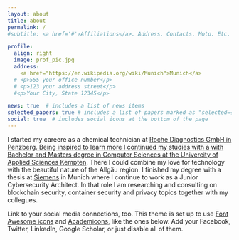 ```yaml
---
layout: about
title: about
permalink: /
#subtitle: <a href='#'>Affiliations</a>. Address. Contacts. Moto. Etc.

profile:
  align: right
  image: prof_pic.jpg
  address: 
    <a href="https://en.wikipedia.org/wiki/Munich">Munich</a>
  # <p>555 your office number</p>
  # <p>123 your address street</p>
  #<p>Your City, State 12345</p>

news: true  # includes a list of news items
selected_papers: true # includes a list of papers marked as "selected={true}"
social: true  # includes social icons at the bottom of the page
---
```


I started my careere as a chemical technician at <a href ="https://www.roche.de/ueber-roche/standorte/penzberg/">Roche Diagnostics GmbH in Penzberg. Being inspired to learn more I continued my studies with a with Bachelor and Masters degree in Computer Sciences at the <a href="https://www.hs-kempten.de/">Univercity of Applied Sciences Kempten</a>. There I could combine my love for technology with the beautiful nature of the Allgäu region. I finished my degree with a thesis at <a href="https://siemens.com"> Siemens</a> in Munich where I continue to work as a Junior Cybersecurity Architect. In that role I am researching and consulting on blockchain security, container security and privacy topics together with my collegues.

Link to your social media connections, too. This theme is set up to use [Font Awesome icons](http://fortawesome.github.io/Font-Awesome/) and [Academicons](https://jpswalsh.github.io/academicons/), like the ones below. Add your Facebook, Twitter, LinkedIn, Google Scholar, or just disable all of them.
